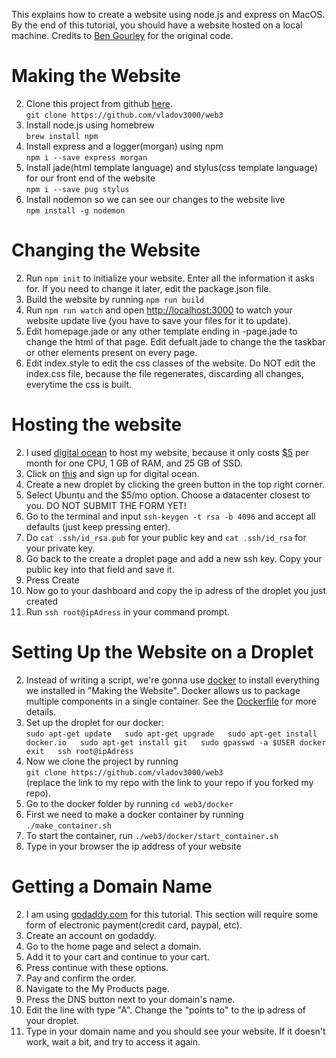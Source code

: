 <div class="main-content">

This explains how to create a website using node.js and express on MacOS. By the end of this tutorial, you should have a website hosted on a local machine. Credits to [Ben Gourley](https://github.com/bengourley) for the original code.

# Making the Website

2.  Clone this project from github [here](https://github.com/vlad-the-EPIChacker/web3).  
    `git clone https://github.com/vladov3000/web3`
3.  Install node.js using homebrew  
    `brew install npm`
4.  Install express and a logger(morgan) using npm  
    `npm i --save express morgan`
5.  Install jade(html template language) and stylus(css template language) for our front end of the website  
    `npm i --save pug stylus`
6.  Install nodemon so we can see our changes to the website live  
    `npm install -g nodemon`

# Changing the Website

2.  Run `npm init` to initialize your website. Enter all the information it asks for. If you need to change it later, edit the package.json file.
3.  Build the website by running `npm run build`
4.  Run `npm run watch` and open [http://localhost:3000](http://localhost:3000) to watch your website update live (you have to save your files for it to update).
5.  Edit homepage.jade or any other template ending in -page.jade to change the html of that page. Edit defualt.jade to change the the taskbar or other elements present on every page.
6.  Edit index.style to edit the css classes of the website. Do NOT edit the index.css file, because the file regenerates, discarding all changes, everytime the css is built.

# Hosting the website

2.  I used [digital ocean](https://www.digitalocean.com) to host my website, because it only costs [$5](https://www.digitalocean.com/pricing/) per month for one CPU, 1 GB of RAM, and 25 GB of SSD.
3.  Click on [this](https://www.digitalocean.com) and sign up for digital ocean.
4.  Create a new droplet by clicking the green button in the top right corner.
5.  Select Ubuntu and the $5/mo option. Choose a datacenter closest to you. DO NOT SUBMIT THE FORM YET!
6.  Go to the terminal and input `ssh-keygen -t rsa -b 4096` and accept all defaults (just keep pressing enter).
7.  Do `cat .ssh/id_rsa.pub` for your public key and `cat .ssh/id_rsa` for your private key.
8.  Go back to the create a droplet page and add a new ssh key. Copy your public key into that field and save it.
9.  Press Create
10.  Now go to your dashboard and copy the ip adress of the droplet you just created
11.  Run `ssh root@ipAdress` in your command prompt.

# Setting Up the Website on a Droplet

2.  Instead of writing a script, we're gonna use [docker](https://www.docker.com/) to install everything we installed in "Making the Website". Docker allows us to package multiple components in a single container. See the [Dockerfile](https://github.com/vladov3000/web3/blob/master/docker/Dockerfile) for more details.
3.  Set up the droplet for our docker:  
    `sudo apt-get update  
    sudo apt-get upgrade  
    sudo apt-get install docker.io  
    sudo apt-get install git  
    sudo gpasswd -a $USER docker  
    exit  
    ssh root@ipAdress`
4.  Now we clone the project by running  
    `git clone https://github.com/vladov3000/web3`  
    (replace the link to my repo with the link to your repo if you forked my repo).
5.  Go to the docker folder by running `cd web3/docker`
6.  First we need to make a docker container by running `./make_container.sh`
7.  To start the container, run `./web3/docker/start_container.sh`
8.  Type in your browser the ip address of your website

# Getting a Domain Name

2.  I am using [godaddy.com](https://www.godaddy.com/) for this tutorial. This section will require some form of electronic payment(credit card, paypal, etc).
3.  Create an account on godaddy.
4.  Go to the home page and select a domain.
5.  Add it to your cart and continue to your cart.
6.  Press continue with these options.
7.  Pay and confirm the order.
8.  Navigate to the My Products page.
9.  Press the DNS button next to your domain's name.
10.  Edit the line with type "A". Change the "points to" to the ip adress of your droplet.
11.  Type in your domain name and you should see your website. If it doesn't work, wait a bit, and try to access it again.

</div>
